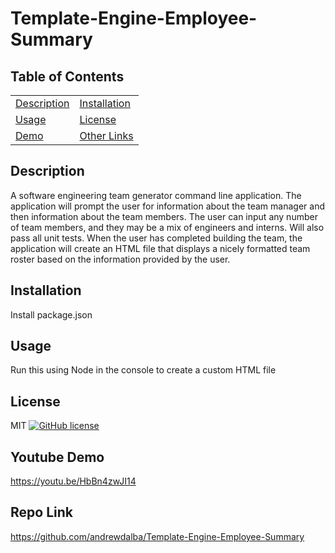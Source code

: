 # Template-Engine-Employee-Summary
## Table of Contents
| | |
|-|-|
[Description](#description) | [Installation](#installation)
[Usage](#usage) | [License](#license)
[Demo](#youtube-demo) | [Other Links](#repo-link)


## Description
A software engineering team generator command line application. The application will prompt the user for information about the team manager and then information about the team members. The user can input any number of team members, and they may be a mix of engineers and interns. Will also pass all unit tests. When the user has completed building the team, the application will create an HTML file that displays a nicely formatted team roster based on the information provided by the user.

## Installation
Install package.json

## Usage
Run this using Node in the console to create a custom HTML file

## License
MIT
[![GitHub license](https://img.shields.io/github/license/andrewdalba/template-engine-employee-summary.svg)](https://img.shields.io/github/license/andrewdalba/template-engine-employee-summary)

## Youtube Demo
https://youtu.be/HbBn4zwJI14 

## Repo Link
https://github.com/andrewdalba/Template-Engine-Employee-Summary 

